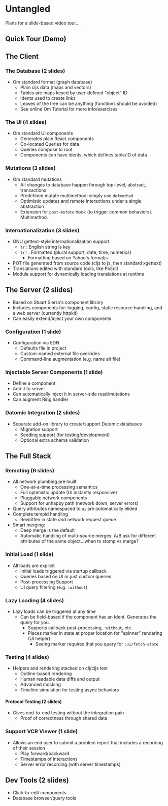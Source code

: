 # Untangled

Plans for a slide-based video tour...

## Quick Tour (Demo)

## The Client

### The Database (2 slides)

- Om standard format (graph database)
    - Plain cljs data (maps and vectors)
    - Tables are maps keyed by user-defined "object" ID
    - Idents used to create links
    - Leaves of the tree can be anything (functions should be avoided)
    - See online Om Tutorial for more info/exercises

### The UI (4 slides)

- Om standard UI components
    - Generates plain React components
    - Co-located Queries for data
    - Queries compose to root
    - Components can have idents, which defines table/ID of data

### Mutations (3 slides)

- Om standard mutations
    - All changes to database happen through top-level, abstract, transactions
    - Predefined mutate multimethod: simply use `defmethod`
    - Optimistic updates and remote interactions under a single abstraction
    - Extension for `post-mutate` hook (to trigger common behaviors). Multimethod.

### Internationalization (3 slides)

- GNU gettext-style internationalization support
    - `tr` : English string is key
    - `trf` : Formatted (plural support, date, time, numerics)
        - Formatting based on Yahoo's formatjs
- POT file generated from source code (cljs to js, then standard xgettext)
- Translations edited with standard tools, like PoEdit
- Module support for dynamically loading translations at runtime

## The Server (2 slides)

- Based on Stuart Sierra's component library
- Includes components for: logging, config, static resource handling,
  and a web server (currently httpkit)
- Can easily extend/inject your own components

### Configuration (1 slide)

- Configuration via EDN
    - Defaults file in project
    - Custom-named external file overrides
    - Command-line augmentation (e.g. name alt file)

### Injectable Server Components (1 slide)

- Define a component
- Add it to server 
- Can automatically inject it in server-side read/mutations
- Can augment Ring handler

### Datomic Integration (2 slides)

- Separate add-on library to create/support Datomic databases
    - Migration support
    - Seeding support (for testing/development)
    - Optional extra schema validation 

## The Full Stack

### Remoting (6 slides)

- All network plumbing pre-built
    - One-at-a-time processing semantics
    - Full optimistic update (UI instantly responsive)
    - Pluggable network components
    - Support for unhappy path (network down, server errors)
- Query attributes namespaced to `ui` are automatically elided
- Complete tempid handling
    - Rewritten in state *and* network request queue
- Smart merging:
    - Deep merge is the default
    - Automatic handling of multi-source merges: A/B ask for different
      attributes of the same object...when to stomp vs merge?
      
### Initial Load (1 slide)

- All loads are explicit
    - Initial loads triggered via startup callback
    - Queries based on UI or just custom queries
    - Post-processing Support
    - UI query filtering (e.g. `:without`)

### Lazy Loading (4 slides)

- Lazy loads can be triggered at any time
   - Can be field-based if the component has an Ident. Generates the query for you.
       - Supports callback post-processing, `:without`, etc.
       - Places marker in state at proper location for "spinner" rendering (UI helper)
           - Seeing marker requires that you query for `:ui/fetch-state`

### Testing (4 slides)

- Helpers and rendering stacked on clj/cljs test
   - Outline-based rendering
   - Human readable data diffs and output
   - Advanced mocking
   - Timeline simulation for testing async behaviors

#### Protocol Testing (2 slides)

- Gives end-to-end testing without the integration pain
   - Proof of correctness through shared data

### Support VCR Viewer (1 slide)

- Allows an end user to submit a problem report that includes a recording of
their session
    - Play forward/backward
    - Timestamps of interactions
    - Server error recording (with server timestamps)

## Dev Tools (2 slides)

- Click-to-edit components
- Database browser/query tools

